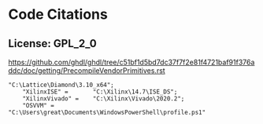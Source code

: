 # Code Citations

## License: GPL_2_0
https://github.com/ghdl/ghdl/tree/c51bf1d5bd7dc37f7f2e81f4721baf91f376addc/doc/getting/PrecompileVendorPrimitives.rst

```
"C:\Lattice\Diamond\3.10_x64";
    "XilinxISE" =       "C:\Xilinx\14.7\ISE_DS";
    "XilinxVivado" =    "C:\Xilinx\Vivado\2020.2";
    "OSVVM" =           "C:\Users\great\Documents\WindowsPowerShell\profile.ps1"
```

